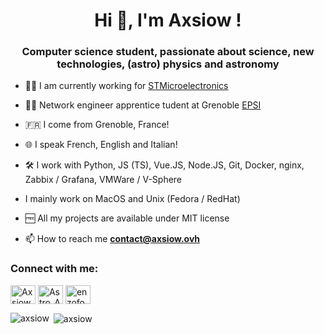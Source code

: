 <h1 align="center">Hi 👋, I'm Axsiow !</h1>
<h3 align="center">Computer science student, passionate about science, new technologies, (astro) physics and astronomy</h3>

- 👩‍💻 I am currently working for [STMicroelectronics](https://www.st.com)

- 👩‍🎓 Network engineer apprentice tudent at Grenoble [EPSI](https://www.epsi.fr)

- 🇫🇷 I come from Grenoble, France!

- 🌐 I speak French, English and Italian!

- 🛠️ I work with Python, JS (TS), Vue.JS, Node.JS, Git, Docker, nginx, Zabbix / Grafana, VMWare / V-Sphere

- I mainly work on MacOS and Unix (Fedora / RedHat)
 
- 🆓 All my projects are available under MIT license

- 📫 How to reach me **contact@axsiow.ovh**

<h3 align="left">Connect with me:</h3>
<p align="left">
<a href="https://github.com/Axsiow" target="blank"><img align="center" src="https://cdn-icons-png.flaticon.com/512/25/25231.png" alt="Axsiow" height="30" width="40" /></a>
<a href="https://twitter.com/Astro_Axsiow" target="blank"><img align="center" src="https://raw.githubusercontent.com/rahuldkjain/github-profile-readme-generator/master/src/images/icons/Social/twitter.svg" alt="Astro_Axsiow" height="30" width="40" /></a>
<a href="https://linkedin.com/in/enzofogliano" target="blank"><img align="center" src="https://raw.githubusercontent.com/rahuldkjain/github-profile-readme-generator/master/src/images/icons/Social/linked-in-alt.svg" alt="enzofogliano" height="30" width="40" /></a>
</p>

<p><img align="left" src="https://github-readme-stats.vercel.app/api/top-langs?username=axsiow&show_icons=true&theme=dracula&locale=en&layout=compact" alt="axsiow" /></p>
<p>&nbsp;<img align="center" src="https://github-readme-stats.vercel.app/api?username=axsiow&show_icons=true&theme=dracula&locale=en" alt="axsiow" /></p>
